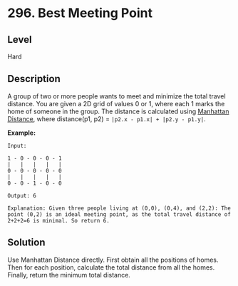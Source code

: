 # 296. Best Meeting Point
## Level
Hard

## Description
A group of two or more people wants to meet and minimize the total travel distance. You are given a 2D grid of values 0 or 1, where each 1 marks the home of someone in the group. The distance is calculated using [Manhattan Distance](http://en.wikipedia.org/wiki/Taxicab_geometry), where distance(p1, p2) = `|p2.x - p1.x| + |p2.y - p1.y|`.

**Example:**
```
Input: 

1 - 0 - 0 - 0 - 1
|   |   |   |   |
0 - 0 - 0 - 0 - 0
|   |   |   |   |
0 - 0 - 1 - 0 - 0

Output: 6 

Explanation: Given three people living at (0,0), (0,4), and (2,2): The point (0,2) is an ideal meeting point, as the total travel distance of 2+2+2=6 is minimal. So return 6.
```

## Solution
Use Manhattan Distance directly. First obtain all the positions of homes. Then for each position, calculate the total distance from all the homes. Finally, return the minimum total distance.
